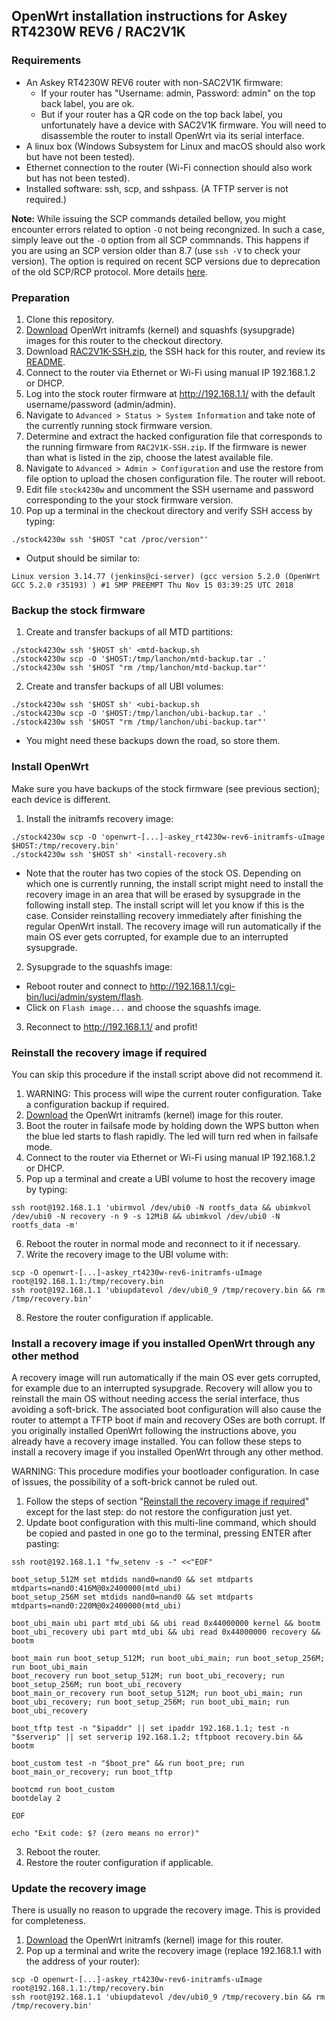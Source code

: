 ## OpenWrt installation instructions for Askey RT4230W REV6 / RAC2V1K

### Requirements

- An Askey RT4230W REV6 router with non-SAC2V1K firmware:
  - If your router has "Username: admin, Password: admin" on the top back label, you are ok.
  - But if your router has a QR code on the top back label, you unfortunately have a device with SAC2V1K firmware.
    You will need to disassemble the router to install OpenWrt via its serial interface.
- A linux box (Windows Subsystem for Linux and macOS should also work but have not been tested).
- Ethernet connection to the router (Wi-Fi connection should also work but has not been tested).
- Installed software: ssh, scp, and sshpass. (A TFTP server is not required.)

**Note:** While issuing the SCP commands detailed bellow, you might encounter errors related to option `-O` not being recongnized. In such a case, simply leave out the `-O` option from all SCP commnands.
This happens if you are using an SCP version older than 8.7 (use `ssh -V` to check your version). The option is required on recent SCP versions due to deprecation of the old SCP/RCP protocol. 
More details [here](https://github.com/Lanchon/openwrt-rt4230w-rev6/pull/3#issuecomment-1472474007).

### Preparation

1. Clone this repository.
2. [Download](https://firmware-selector.openwrt.org/?target=ipq806x%2Fgeneric&id=askey_rt4230w-rev6) OpenWrt initramfs (kernel) and squashfs (sysupgrade) images for this router to the checkout directory.
3. Download [RAC2V1K-SSH.zip](https://raw.githubusercontent.com/lmore377/openwrt-rt4230w/master/RAC2V1K-SSH.zip), the SSH hack for this router, and review its [README](https://pastebin.com/raw/ub8Um4ug).
4. Connect to the router via Ethernet or Wi-Fi using manual IP 192.168.1.2 or DHCP.
5. Log into the stock router firmware at http://192.168.1.1/ with the default username/password (admin/admin).
6. Navigate to `Advanced > Status > System Information` and take note of the currently running stock firmware version.
7. Determine and extract the hacked configuration file that corresponds to the running firmware from `RAC2V1K-SSH.zip`. If the firmware is newer than what is listed in the zip, choose the latest available file.
8. Navigate to `Advanced > Admin > Configuration` and use the restore from file option to upload the chosen configuration file. The router will reboot.
9. Edit file `stock4230w` and uncomment the SSH username and password corresponding to the your stock firmware version.
10. Pop up a terminal in the checkout directory and verify SSH access by typing:
```
./stock4230w ssh '$HOST "cat /proc/version"'
```
- Output should be similar to:
```
Linux version 3.14.77 (jenkins@ci-server) (gcc version 5.2.0 (OpenWrt GCC 5.2.0 r35193) ) #1 SMP PREEMPT Thu Nov 15 03:39:25 UTC 2018
```

### Backup the stock firmware

1. Create and transfer backups of all MTD partitions:
```
./stock4230w ssh '$HOST sh' <mtd-backup.sh
./stock4230w scp -O '$HOST:/tmp/lanchon/mtd-backup.tar .'
./stock4230w ssh '$HOST "rm /tmp/lanchon/mtd-backup.tar"'
```
2. Create and transfer backups of all UBI volumes:
```
./stock4230w ssh '$HOST sh' <ubi-backup.sh
./stock4230w scp -O '$HOST:/tmp/lanchon/ubi-backup.tar .'
./stock4230w ssh '$HOST "rm /tmp/lanchon/ubi-backup.tar"'
```
- You might need these backups down the road, so store them.

### Install OpenWrt

Make sure you have backups of the stock firmware (see previous section); each device is different.

1. Install the initramfs recovery image:
```
./stock4230w scp -O 'openwrt-[...]-askey_rt4230w-rev6-initramfs-uImage $HOST:/tmp/recovery.bin'
./stock4230w ssh '$HOST sh' <install-recovery.sh
```
- Note that the router has two copies of the stock OS. Depending on which one is currently running, the install script might need to install the recovery image in an area that will be erased
by sysupgrade in the following install step. The install script will let you know if this is the case. Consider reinstalling recovery immediately after finishing the regular OpenWrt install.
The recovery image will run automatically if the main OS ever gets corrupted, for example due to an interrupted sysupgrade.
2. Sysupgrade to the squashfs image:
- Reboot router and connect to http://192.168.1.1/cgi-bin/luci/admin/system/flash.
- Click on `Flash image...` and choose the squashfs image.
3. Reconnect to http://192.168.1.1/ and profit!

### Reinstall the recovery image if required

You can skip this procedure if the install script above did not recommend it.

1. WARNING: This process will wipe the current router configuration. Take a configuration backup if required.
2. [Download](https://firmware-selector.openwrt.org/?target=ipq806x%2Fgeneric&id=askey_rt4230w-rev6) the OpenWrt initramfs (kernel) image for this router.
3. Boot the router in failsafe mode by holding down the WPS button when the blue led starts to flash rapidly. The led will turn red when in failsafe mode.
4. Connect to the router via Ethernet or Wi-Fi using manual IP 192.168.1.2 or DHCP.
5. Pop up a terminal and create a UBI volume to host the recovery image by typing:
```
ssh root@192.168.1.1 'ubirmvol /dev/ubi0 -N rootfs_data && ubimkvol /dev/ubi0 -N recovery -n 9 -s 12MiB && ubimkvol /dev/ubi0 -N rootfs_data -m'
```
6. Reboot the router in normal mode and reconnect to it if necessary.
7. Write the recovery image to the UBI volume with:
```
scp -O openwrt-[...]-askey_rt4230w-rev6-initramfs-uImage root@192.168.1.1:/tmp/recovery.bin
ssh root@192.168.1.1 'ubiupdatevol /dev/ubi0_9 /tmp/recovery.bin && rm /tmp/recovery.bin'
```
8. Restore the router configuration if applicable.

### Install a recovery image if you installed OpenWrt through any other method

A recovery image will run automatically if the main OS ever gets corrupted, for example due to an interrupted sysupgrade.
Recovery will allow you to reinstall the main OS without needing access the serial interface, thus avoiding a soft-brick.
The associated boot configuration will also cause the router to attempt a TFTP boot if main and recovery OSes are both corrupt.
If you originally installed OpenWrt following the instructions above, you already have a recovery image installed.
You can follow these steps to install a recovery image if you installed OpenWrt through any other method.

WARNING: This procedure modifies your bootloader configuration. In case of issues, the possibility of a soft-brick cannot be ruled out.

1. Follow the steps of section "[Reinstall the recovery image if required](#reinstall-the-recovery-image-if-required)" except for the last step: do not restore the configuration just yet.
2. Update boot configuration with this multi-line command, which should be copied and pasted in one go to the terminal, pressing ENTER after pasting:
```
ssh root@192.168.1.1 "fw_setenv -s -" <<"EOF"

boot_setup_512M set mtdids nand0=nand0 && set mtdparts mtdparts=nand0:416M@0x2400000(mtd_ubi)
boot_setup_256M set mtdids nand0=nand0 && set mtdparts mtdparts=nand0:220M@0x2400000(mtd_ubi)

boot_ubi_main ubi part mtd_ubi && ubi read 0x44000000 kernel && bootm
boot_ubi_recovery ubi part mtd_ubi && ubi read 0x44000000 recovery && bootm

boot_main run boot_setup_512M; run boot_ubi_main; run boot_setup_256M; run boot_ubi_main
boot_recovery run boot_setup_512M; run boot_ubi_recovery; run boot_setup_256M; run boot_ubi_recovery
boot_main_or_recovery run boot_setup_512M; run boot_ubi_main; run boot_ubi_recovery; run boot_setup_256M; run boot_ubi_main; run boot_ubi_recovery

boot_tftp test -n "$ipaddr" || set ipaddr 192.168.1.1; test -n "$serverip" || set serverip 192.168.1.2; tftpboot recovery.bin && bootm

boot_custom test -n "$boot_pre" && run boot_pre; run boot_main_or_recovery; run boot_tftp

bootcmd run boot_custom
bootdelay 2

EOF

echo "Exit code: $? (zero means no error)"
```
3. Reboot the router.
4. Restore the router configuration if applicable.

### Update the recovery image

There is usually no reason to upgrade the recovery image. This is provided for completeness.

1. [Download](https://firmware-selector.openwrt.org/?target=ipq806x%2Fgeneric&id=askey_rt4230w-rev6) the OpenWrt initramfs (kernel) image for this router.
2. Pop up a terminal and write the recovery image (replace 192.168.1.1 with the address of your router):
```
scp -O openwrt-[...]-askey_rt4230w-rev6-initramfs-uImage root@192.168.1.1:/tmp/recovery.bin
ssh root@192.168.1.1 'ubiupdatevol /dev/ubi0_9 /tmp/recovery.bin && rm /tmp/recovery.bin'
```

